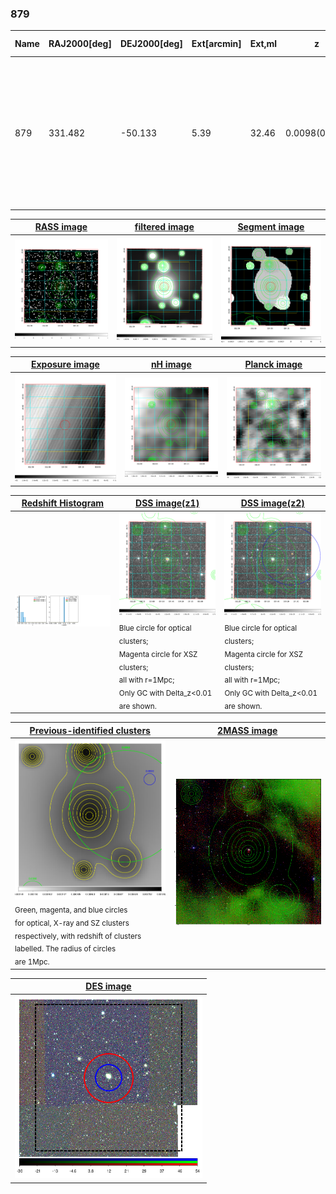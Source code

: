 <div STYLE="page-break-after: always;"></div>

### 879

|Name|RAJ2000[deg]|DEJ2000[deg] |Ext[arcmin]| Ext,ml | z | z_src| C|GC(XSZ,Delta_z<0.01)| GC(OPT,Delta_z<0.01)|GC| R_sig[arcmin] | R500[arcmin] | R500[Mpc]| CRsig[c/s] | CR500[c/s] |L500[1E44 erg/s]|F500[1E-12 erg/s/cm^2]| M500[1E14 Msun]|Tx[keV]|Cnt_sig|Beta|Rc[arcmin]|Comment|Alias|
|---|---|---|---|---|---|------|---|--------|---------|----------|---|---|---|---|---|---|---|---|---|---|---|---|---|---|
|879| 331.482| -50.133| 5.39| 32.46| 0.0098(0.005)| z1,| G| -| -| A, N, W| 14.650| 30.293| 0.365| 0.183(0.040)| 0.223(0.048)| 0.007(0.001)| 3.237(0.646)| 0.14(0.01)| 0.64(0.04)| 57.4| 0.737(-0.161+0.175)| 6.990(-2.106+1.972)| An Abell cluster with $z$ = 0.0363 and offset = 0.18 Mpc, an SZ cluster with $z$ = 0.66 and offset = 0.35 Mpc(28.36 arcmin)| t277|

|[RASS image](../image/879/879_img.pdf)|[filtered image](../image/879/879_fil.pdf)|[Segment image](../image/879/879_seg.pdf)|
|-------------------|--------------------|-------------------|
| <img src="../image/879/879_img.png" width="300">  | <img src="../image/879/879_fil.png" width="300">   | <img src="../image/879/879_seg.png" width="300">  |

|[Exposure image](../image/879/879_mex.pdf)| [nH image](../image/879/879_nh.pdf)| [Planck image](../image/879/879_p.pdf)|
|-------------------|--------------------|-------------------|
|<img src="../image/879/879_mex.png" width="300">   | <img src="../image/879/879_nh.png" width="300">    | <img src="../image/879/879_p.png" width="300"> |

|[Redshift Histogram](../image/879/879_zg.pdf) | [DSS image(z1)](../image/879/879_dss_z1.pdf)      |  [DSS image(z2)](../image/879/879_dss_z2.pdf)    |
|-------------------|--------------------|-------------------|
|<img src="../image/879/879_zg.png" width="300"> |<img src="../image/879/879_dss_z1.png" width="300"> <sub><br>Blue circle for optical clusters; <br>Magenta circle for XSZ clusters; <br>all with r=1Mpc; <br>Only GC with Delta_z<0.01 are shown. </sub>| <img src="../image/879/879_dss_z2.png" width="300"><sub><br>Blue circle for optical clusters; <br>Magenta circle for XSZ clusters; <br>all with r=1Mpc; <br>Only GC with Delta_z<0.01 are shown. </sub> |

|[Previous-identified clusters](../image/879/879_gc.pdf) | [2MASS image](../image/879/879_2mass.pdf)      |
|-------------------|-------------------|
|<img src=../image/879/879_gc.png width="300"> <br><sub>Green, magenta, and blue circles <br>for optical, X-ray and SZ clusters <br>respectively, with redshift of clusters <br>labelled. The radius of circles <br>are 1Mpc.</sub>|<img src="../image/879/879_2mass.png" width="300">  |

|[DES image](../image/879/879_des.pdf)   |
|-------------------|
| <img src="../image/879/879_des.png" width="300">  |
